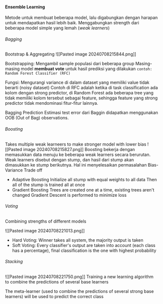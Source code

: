 #### Ensemble Learning
Metode untuk membuat beberapa model, lalu digabungkan dengan harapan untuk mendapatkan hasil lebih baik. 
Menggabungkan strength dari beberapa model simple yang lemah (*weak learners*) 

###### Bagging
Bootstrap & Aggregating
![[Pasted image 20240708215844.png]]


Bootstrapping: Mengambil sample populasi dari beberapa group
Masing-masing model **membuat vote** untuk hasil prediksi yang dilakukan
`contoh: Random Forest Classifier (RFC)`

Fungsi: Mengurangi variance di dalam dataset yang memiliki value tidak berarti (noisy dataset)
Contoh di RFC adalah ketika di task classification ada kolom dengan strong predictor, di Random Forest ada beberapa tree yang tidak memiliki kolom tersebut sebagai feature, sehingga feature yang strong predictor tidak mendominasi fitur-fitur lainnya.

Bagging Prediction
Estimasi test error dari Baggin didapatkan menggunakan OOB (Out of Bag) observations. 


###### Boosting
Takes multiple weak learneers to make stronger model with lower bias
![[Pasted image 20240708215827.png]]
Boosting bekerja dengan memasukkan data menuju ke beberapa weak learners secara berurutan. Weak learners disebut dengan stump, dan hasil dari stump akan dimasukkan ke stump berikutnya. Hal ini menyelesaikan permasalahan Bias-Variance Trade off

- Adaptive Boosting
  Initialize all stump with equal weights to all data
  Then all of the stump is trained all at once
- Gradient Boosting
  Trees are created one at a time, existing trees aren't changed
  Gradient Descent is performed to minimize loss

###### Voting
Combining strengths of different models

![[Pasted image 20240708221013.png]]
- Hard Voting: Winner takes all system, the majority output is taken
- Soft Voting: Every classifier's output are taken into account (each class has a percentage), final classification is the one with highest probability

###### Stacking
![[Pasted image 20240708221750.png]]
Training a new learning algorithm to combine the predictions of several base learners

The meta-learner (used to combine the predictions of several strong base learners) will be used to predict the correct class
